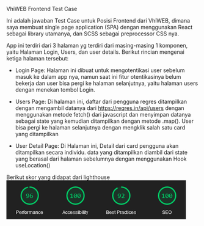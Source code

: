 VhiWEB Frontend Test Case

Ini adalah jawaban Test Case untuk Posisi Frontend dari VhiWEB, dimana saya membuat single page application (SPA) dengan menggunakan React sebagai library utamanya, dan SCSS sebagai preprocessor CSS nya.

App ini terdiri dari 3 halaman yg terdiri dari masing-masing 1 komponen, yaitu Halaman Login, Users, dan user details. Berikut rincian mengenai ketiga halaman tersebut:

- Login Page: Halaman ini dibuat untuk mengotentikasi user sebelum masuk ke dalam app nya, namun saat ini fitur otentikasinya belum bekerja dan user bisa pergi ke halaman selanjutnya, yaitu halaman users dengan menekan tombol Login.

- Users Page: Di halaman ini, daftar dari pengguna regres ditampilkan dengan mengambil datanya dari https://reqres.in/api/users dengan menggunakan metode fetch() dari javascript dan menyimpan datanya sebagai state yang kemudian ditampilkan dengan metode .map(). User bisa pergi ke halaman selanjutnya dengan mengklik salah satu card yang ditampilkan

- User Detail Page: Di Halaman ini, Detail dari card pengguna akan ditampilkan secara individu. data yang ditampilkan diambil dari state yang berasal dari halaman sebelumnya dengan menggunakan Hook useLocation()

Berikut skor yang didapat dari lighthouse
![Screenshot](Lighthouse.png)